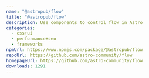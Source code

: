```yaml
---
name: "@astropub/flow"
title: "@astropub/flow"
description: Use components to control flow in Astro
categories:
  - css+ui
  - performance+seo
  - frameworks
npmUrl: https://www.npmjs.com/package/@astropub/flow
repoUrl: https://github.com/astro-community/flow
homepageUrl: https://github.com/astro-community/flow
downloads: 1291
---
```

